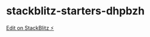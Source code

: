 # stackblitz-starters-dhpbzh

[Edit on StackBlitz ⚡️](https://stackblitz.com/edit/stackblitz-starters-dhpbzh)